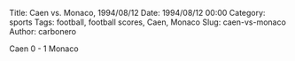 Title: Caen vs. Monaco, 1994/08/12
Date: 1994/08/12 00:00
Category: sports
Tags: football, football scores, Caen, Monaco
Slug: caen-vs-monaco
Author: carbonero


Caen 0 - 1 Monaco
